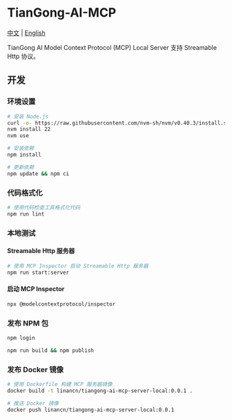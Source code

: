 # TianGong-AI-MCP

[中文](https://github.com/linancn/tiangong-ai-mcp-local/blob/main/DEV_CN.md) | [English](https://github.com/linancn/tiangong-ai-mcp-local/blob/main/DEV_EN.md)

TianGong AI Model Context Protocol (MCP) Local Server 支持 Streamable Http 协议。

## 开发

### 环境设置

```bash
# 安装 Node.js
curl -o- https://raw.githubusercontent.com/nvm-sh/nvm/v0.40.3/install.sh | bash
nvm install 22
nvm use

# 安装依赖
npm install

# 更新依赖
npm update && npm ci
```

### 代码格式化

```bash
# 使用代码检查工具格式化代码
npm run lint
```

### 本地测试

#### Streamable Http 服务器

```bash
# 使用 MCP Inspector 启动 Streamable Http 服务器
npm run start:server
```

#### 启动 MCP Inspector

```bash
npx @modelcontextprotocol/inspector
```

### 发布 NPM 包

```bash
npm login

npm run build && npm publish
```

### 发布 Docker 镜像

```bash
# 使用 Dockerfile 构建 MCP 服务器镜像
docker build -t linancn/tiangong-ai-mcp-server-local:0.0.1 .

# 推送 Docker 镜像
docker push linancn/tiangong-ai-mcp-server-local:0.0.1
```
